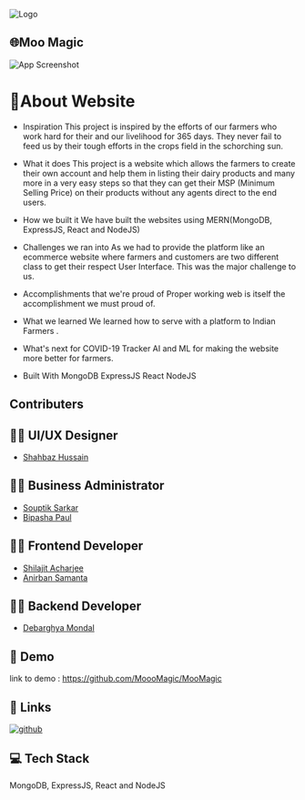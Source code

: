 
![Logo](https://blogger.googleusercontent.com/img/b/R29vZ2xl/AVvXsEipIpNH8-Gtn3cj8j0DO8RIE3rmEk721P97qsVuuQN22HwDNRNQX58pwircmFEmvH6NaBPAYIeeM_rk9yTjKuNdxi4OSGOKXlaC4BE7Ig70q84pheVJER2VipRJyz2WWPlSFZo6A6fqrm1BGvoq1jWoOqmrZ1m9E-cUlEH8UwbkwYV94FSc-eBbGdp0/s320/MooMagic1_wht_bg.png)


## 🌐Moo Magic

![App Screenshot](https://blogger.googleusercontent.com/img/b/R29vZ2xl/AVvXsEge5yrJP0tu6S84-8-85kceNPWAsB9cTPMHdGREPvImxHdMKnTTxBk9QgSG7YhXPrERI735rtGgKAK6L7Zk3moWitGdVV6jjc3XOZ_livLQkQvfdNHY8_q5pepqLm2NyiXY51Zm5o3ZCXzqpg6AdJmbch8PceRowfgPiZ3ItekC-4-GE-z24Y9lWY8f/w380-h640/MooMagiUI_1.png)


# 📲About Website

* Inspiration
This project is inspired by the efforts of our farmers who work hard for their and our livelihood for 365 days. They never fail to feed us by their tough efforts in the crops field in the schorching sun.

* What it does
This project is a website which allows the farmers to create their own account and help them in listing their dairy products and many more in a very easy steps so that they can get their MSP (Minimum Selling Price) on their products without any agents direct to the end users.

* How we built it
We have built the websites using MERN(MongoDB, ExpressJS, React and NodeJS)

* Challenges we ran into
As we had to provide the platform like an ecommerce website where farmers and customers are two different class to get their respect User Interface. This was the major challenge to us.

* Accomplishments that we're proud of
Proper working web is itself the accomplishment we must proud of.

* What we learned
We learned how to serve with a platform to Indian Farmers .

* What's next for COVID-19 Tracker
AI and ML for making the website more better for farmers.

* Built With
MongoDB
ExpressJS
React
NodeJS


## Contributers
## 🧑‍💻 UI/UX Designer

- [Shahbaz Hussain](https://www.github.com/shahbazhussaincse)


## 🧑‍💻 Business Administrator

- [Souptik Sarkar](https://www.github.com/souptiksarkar)
- [Bipasha Paul](https://www.github.com/bipashapaul)

## 🧑‍💻 Frontend Developer

- [Shilajit Acharjee](https://www.github.com/shilajit2002)
- [Anirban Samanta](https://www.github.com/anirbansamanta)

## 🧑‍💻 Backend Developer

- [Debarghya Mondal](https://www.github.com/debarghyamondal)
## 🌟 Demo


link to demo : https://github.com/MoooMagic/MooMagic


## 🔗 Links
[![github](https://img.shields.io/badge/github-0A66C2?style=for-the-badge&logo=github&logoColor=white)](https://github.com/MoooMagic/MooMagic)

## 💻 Tech Stack
MongoDB, ExpressJS, React and NodeJS

